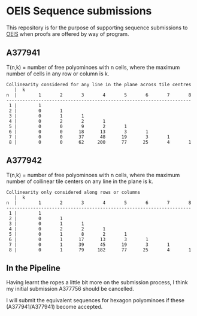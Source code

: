 # OEIS Sequence submissions

This repository is for the purpose of supporting sequence submissions to [OEIS](https://oeis.org/) when proofs are offered by way of program.

## A377941

T(n,k) = number of free polyominoes with n cells, where the maximum number of cells in any row or column is k.

```text
Collinearity considered for any line in the plane across tile centres
   |  k
n  |        1       2       3       4       5       6       7       8
---------------------------------------------------------------------
 1 |        1
 2 |        0       1
 3 |        0       1       1
 4 |        0       2       2       1
 5 |        0       0       9       2       1
 6 |        0       0      18      13       3       1
 7 |        0       0      37      48      19       3       1
 8 |        0       0      62     200      77      25       4       1
```

## A377942

T(n,k) = number of free polyominoes with n cells, where the maximum number of collinear tile centers on any line in the plane is k.

```text
Collinearity only considered along rows or columns
   |  k
n  |        1       2       3       4       5       6       7       8
---------------------------------------------------------------------
 1 |        1
 2 |        0       1
 3 |        0       1       1
 4 |        0       2       2       1
 5 |        0       1       8       2       1
 6 |        0       1      17      13       3       1
 7 |        0       1      39      45      19       3       1
 8 |        0       1      79     182      77      25       4       1
```

## In the Pipeline

Having learnt the ropes a little bit more on the submission process, I think my initial submission A377756 should be cancelled.

I will submit the equivalent sequences for hexagon polyominoes if these (A377941/A377941) become accepted.
